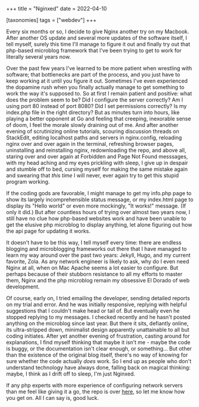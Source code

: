 +++
title = "Nginxed"
date = 2022-04-10

[taxonomies]
tags = ["webdev"]
+++

Every six months or so, I decide to give Nginx another try on my Macbook. After another OS update and several more updates of the software itself, I tell myself, surely this time I'll manage to figure it out and finally try out that php-based microblog framework that I've been trying to get to work for literally several years now. 

Over the past few years I've learned to be more patient when wrestling with software; that bottlenecks are part of the process, and you just have to keep working at it until you figure it out. Sometimes I've even experienced the dopamine rush when you finally actually manage to get something to work the way it's supposed to. So at first I remain patient and positive: what does the problem seem to be? Did I configure the server correctly? Am I using port 80 instead of port 8080? Did I set permissions correctly? Is my index.php file in the right directory? But as  minutes turn into hours, like playing a better opponent at Go and feeling that creeping, inexorable sense of doom, I feel the morale slowly draining out of me.  And after another evening of scrutinizing online tutorials, scouring discussion threads on StackEdit, editing localhost paths and servers in nginx.config, reloading nginx over and over again in the terminal, refreshing browser pages, uninstalling and reinstalling nginx, redownloading the repo, and above all, staring over and over again at Forbidden and Page Not Found messsages, with my head aching and my eyes prickling with sleep, I give up in despair and stumble off to bed, cursing myself for making the same mistake again and swearing that *this time* I will never, ever again try to get this stupid program working. 

If the coding gods are favorable, I might manage to get my info.php page to show its largely incomprehensible status message, or my index.html page to display its "Hello world" or even more mockingly, "It works!" message. (If only it did.) But after countless hours of trying over almost two years now, I still have no clue how php-based websites work and have been unable to get the elusive php microblog to display anything, let alone figuring out how the api page for updating it works.

It doesn't have to be this way, I tell myself every time: there are endless blogging and microblogging frameworks out there that I have managed to learn my way around over the past two years: Jekyll, Hugo, and my current favorite, Zola. As any network engineer is likely to ask, why do I even need Nginx at all, when on Mac Apache seems a lot easier to configure. But perhaps because of their stubborn resistance to all my efforts to master them, Nginx and the php microblog remain my obsessive El Dorado of web development.

Of course, early on, I tried emailing the developer, sending detailed reports on my trial and error. And he was initially responsive, replying with helpful suggestions that I couldn't make head or tail of. But eventually even he stopped replying to my messages. I checked recently and he hasn't posted anything on the microblog since last year. But there it sits, defiantly online, its ultra-stripped down, minimalist design apparently unattainable to all but coding initiates. After yet another evening of frustration, casting around for explanations, I find myself thinking that maybe it isn't me - maybe the code is buggy, or the documentation isn't clear enough, or something... But other than the existence of the original blog itself, there's no way of knowing for sure whether the code actually *does* work. So I end up as people who don't understand technology have always done, falling back on magical thinking: maybe, I think as I drift off to sleep, I'm just Nginxed.

If any php experts with more experience of configuring network servers than me feel like giving it a go, the repo is over [here](https://git.sr.ht/~hxii/saisho), so let me know how you get on. All I can say is, good luck.

